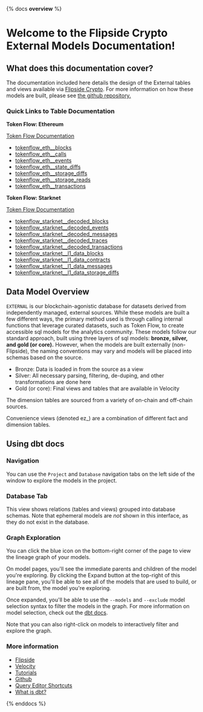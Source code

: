 {% docs __overview__ %}

# Welcome to the Flipside Crypto External Models Documentation!

## **What does this documentation cover?**
The documentation included here details the design of the External tables and views available via [Flipside Crypto](https://flipsidecrypto.xyz/earn). For more information on how these models are built, please see [the github repository.](https://github.com/FlipsideCrypto/external-models)

### **Quick Links to Table Documentation**

**Token Flow: Ethereum**

[Token Flow Documentation](https://docs.tokenflow.live/)

- [tokenflow_eth__blocks](https://flipsidecrypto.github.io/external-models/#!/source/source.external_models.tokenflow_eth.blocks)
- [tokenflow_eth__calls](https://flipsidecrypto.github.io/external-models/#!/source/source.external_models.tokenflow_eth.calls)
- [tokenflow_eth__events](https://flipsidecrypto.github.io/external-models/#!/source/source.external_models.tokenflow_eth.events)
- [tokenflow_eth__state_diffs](https://flipsidecrypto.github.io/external-models/#!/source/source.external_models.tokenflow_eth.state_diffs)
- [tokenflow_eth__storage_diffs](https://flipsidecrypto.github.io/external-models/#!/source/source.external_models.tokenflow_eth.storage_diffs)
- [tokenflow_eth__storage_reads](https://flipsidecrypto.github.io/external-models/#!/source/source.external_models.tokenflow_eth.storage_reads)
- [tokenflow_eth__transactions](https://flipsidecrypto.github.io/external-models/#!/source/source.external_models.tokenflow_eth.transactions)



**Token Flow: Starknet**

[Token Flow Documentation](https://docs.tokenflow.live/)

- [tokenflow_starknet__decoded_blocks](https://flipsidecrypto.github.io/external-models/#!/source/source.external_models.tokenflow_starknet_decoded.blocks)
- [tokenflow_starknet__decoded_events](https://flipsidecrypto.github.io/external-models/#!/source/source.external_models.tokenflow_starknet_decoded.events)
- [tokenflow_starknet__decoded_messages](https://flipsidecrypto.github.io/external-models/#!/source/source.external_models.tokenflow_starknet_decoded.messages)
- [tokenflow_starknet__decoded_traces](https://flipsidecrypto.github.io/external-models/#!/source/source.external_models.tokenflow_starknet_decoded.traces)
- [tokenflow_starknet__decoded_transactions](https://flipsidecrypto.github.io/external-models/#!/source/source.external_models.tokenflow_starknet_decoded.transactions)
- [tokenflow_starknet__l1_data_blocks](https://flipsidecrypto.github.io/external-models/#!/source/source.external_models.tokenflow_starknet_l1_data.blocks)
- [tokenflow_starknet__l1_data_contracts](https://flipsidecrypto.github.io/external-models/#!/source/source.external_models.tokenflow_starknet_l1_data.contracts)
- [tokenflow_starknet__l1_data_messages](https://flipsidecrypto.github.io/external-models/#!/source/source.external_models.tokenflow_starknet_l1_data.messages)
- [tokenflow_starknet__l1_data_storage_diffs](https://flipsidecrypto.github.io/external-models/#!/source/source.external_models.tokenflow_starknet_l1_data.storage_diffs)


## **Data Model Overview**

`EXTERNAL` is our blockchain-agonistic database for datasets derived from independently managed, external sources. While these models are built a few different ways, the primary method used is through calling internal functions that leverage curated datasets, such as Token Flow, to create accessible sql models for the analytics community. These models follow our standard approach, built using three layers of sql models: **bronze, silver, and gold (or core).** However, when the models are built externally (non-Flipside), the naming conventions may vary and models will be placed into schemas based on the source.

- Bronze: Data is loaded in from the source as a view
- Silver: All necessary parsing, filtering, de-duping, and other transformations are done here
- Gold (or core): Final views and tables that are available in Velocity

The dimension tables are sourced from a variety of on-chain and off-chain sources.

Convenience views (denoted ez_) are a combination of different fact and dimension tables. 


## **Using dbt docs**
### Navigation

You can use the ```Project``` and ```Database``` navigation tabs on the left side of the window to explore the models in the project.

### Database Tab

This view shows relations (tables and views) grouped into database schemas. Note that ephemeral models are *not* shown in this interface, as they do not exist in the database.

### Graph Exploration

You can click the blue icon on the bottom-right corner of the page to view the lineage graph of your models.

On model pages, you'll see the immediate parents and children of the model you're exploring. By clicking the Expand button at the top-right of this lineage pane, you'll be able to see all of the models that are used to build, or are built from, the model you're exploring.

Once expanded, you'll be able to use the ```--models``` and ```--exclude``` model selection syntax to filter the models in the graph. For more information on model selection, check out the [dbt docs](https://docs.getdbt.com/docs/model-selection-syntax).

Note that you can also right-click on models to interactively filter and explore the graph.


### **More information**
- [Flipside](https://flipsidecrypto.xyz/earn)
- [Velocity](https://app.flipsidecrypto.com/velocity?nav=Discover)
- [Tutorials](https://docs.flipsidecrypto.com/our-data/tutorials)
- [Github](https://github.com/FlipsideCrypto/external-models)
- [Query Editor Shortcuts](https://docs.flipsidecrypto.com/velocity/query-editor-shortcuts)
- [What is dbt?](https://docs.getdbt.com/docs/introduction)



{% enddocs %}